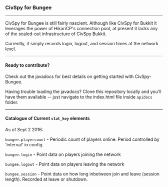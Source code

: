 ### CivSpy for Bungee
-------------

CivSpy for Bungee is still fairly nascient. Although like CivSpy for Bukkit it leverages the power of HikariCP's
connection pool, at present it lacks any of the scaled-out infrastructure of CivSpy Bukkit.

Currently, it simply records login, logout, and session times at the network level.

------------------

#### Ready to contribute?

Check out the javadocs for best details on getting started with CivSpy-Bungee.

Having trouble loading the javadocs? Clone this repository locally and you'll have them available -- just navigate to
the index.html file inside `apidocs` folder.


-----------------

#### Catalogue of Current `stat_key` elements

As of Sept 2 2016:

`bungee.playercount` - Periodic count of players online. Period controlled by 'interval' in config.

`bungee.login` - Point data on players joining the network

`bungee.logout` - Point data on players leaving the network

`bungee.session` - Point data on how long inbetween join and leave (session length). Recorded at leave or shutdown.

